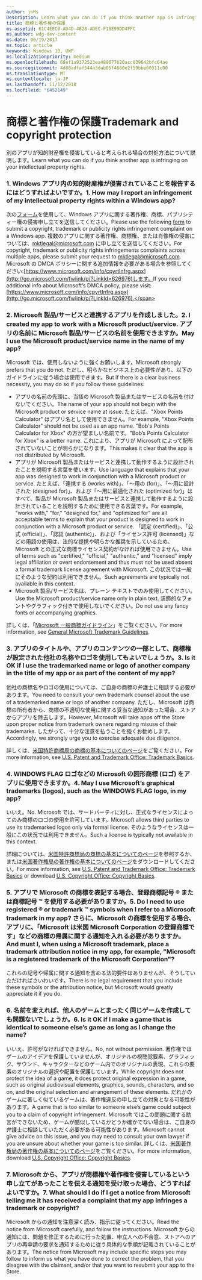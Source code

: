 ```yaml
---
author: jnHs
Description: Learn what you can do if you think another app is infringing on your intellectual property rights.
title: 商標と著作権の保護
ms.assetid: 61C4EEC0-AD4D-4828-ADEC-F18E99DD4FFC
ms.author: wdg-dev-content
ms.date: 06/19/2017
ms.topic: article
keywords: Windows 10, UWP
ms.localizationpriority: medium
ms.openlocfilehash: 68ef1a9372523ea489677620acc039642bfc64ae
ms.sourcegitcommit: 4d88adfaf544a3dab05f4660e2f59bbe60311c00
ms.translationtype: MT
ms.contentlocale: ja-JP
ms.lasthandoff: 11/12/2018
ms.locfileid: "6452149"
---
```

# <a name="trademark-and-copyright-protection"></a><span data-ttu-id="b7513-103">商標と著作権の保護</span><span class="sxs-lookup"><span data-stu-id="b7513-103">Trademark and copyright protection</span></span>


<span data-ttu-id="b7513-104">別のアプリが知的財産権を侵害していると考えられる場合の対処方法について説明します。</span><span class="sxs-lookup"><span data-stu-id="b7513-104">Learn what you can do if you think another app is infringing on your intellectual property rights.</span></span>

### <a name="1-how-may-i-report-an-infringement-of-my-intellectual-property-rights-within-a-windows-app"></a><span data-ttu-id="b7513-105">1. Windows アプリ内の知的財産権が侵害されていることを報告するにはどうすればよいですか。</span><span class="sxs-lookup"><span data-stu-id="b7513-105">1. How may I report an infringement of my intellectual property rights within a Windows app?</span></span>


<span data-ttu-id="b7513-106">次の[フォーム](http://go.microsoft.com/fwlink/p/?LinkId=273879)を使用して、Windows アプリに関する著作権、商標、パブリシティー権の侵害申し立てを送信してください。</span><span class="sxs-lookup"><span data-stu-id="b7513-106">Please use the following [form](http://go.microsoft.com/fwlink/p/?LinkId=273879) to submit a copyright, trademark or publicity rights infringement complaint on a Windows app.</span></span> <span data-ttu-id="b7513-107">複数のアプリに関する著作権、商標権、または肖像権の侵害については、mktlegal@microsoft.com に申し立てを送信してください。</span><span class="sxs-lookup"><span data-stu-id="b7513-107">For copyright, trademark or publicity rights infringements complaints across multiple apps, please submit your request to mktlegal@microsoft.com.</span></span> <span data-ttu-id="b7513-108">Microsoft の DMCA ポリシーに関する追加情報を必要がある場合を参照してください:[https://www.microsoft.com/info/cpyrtInfrg.aspx](http://go.microsoft.com/fwlink/p/?LinkId=626976)します。</span><span class="sxs-lookup"><span data-stu-id="b7513-108">If you need additional info about Microsoft’s DMCA policy, please visit: [https://www.microsoft.com/info/cpyrtInfrg.aspx](http://go.microsoft.com/fwlink/p/?LinkId=626976).</span></span>

### <a name="2-i-created-my-app-to-work-with-a-microsoft-productservice-may-i-use-the-microsoft-productservice-name-in-the-name-of-my-app"></a><span data-ttu-id="b7513-109">2. Microsoft 製品/サービスと連携するアプリを作成しました。</span><span class="sxs-lookup"><span data-stu-id="b7513-109">2. I created my app to work with a Microsoft product/service.</span></span> <span data-ttu-id="b7513-110">アプリの名前に Microsoft 製品/サービスの名前を使用できますか。</span><span class="sxs-lookup"><span data-stu-id="b7513-110">May I use the Microsoft product/service name in the name of my app?</span></span>


<span data-ttu-id="b7513-111">Microsoft では、使用しないように強くお願いします。</span><span class="sxs-lookup"><span data-stu-id="b7513-111">Microsoft strongly prefers that you do not.</span></span> <span data-ttu-id="b7513-112">ただし、明らかなビジネス上の必要性があり、以下のガイドラインに従う場合は使用できます。</span><span class="sxs-lookup"><span data-stu-id="b7513-112">But if there is a clear business necessity, you may do so if you follow these guidelines:</span></span>

-   <span data-ttu-id="b7513-113">アプリの名前の先頭に、当該の Microsoft 製品またはサービスの名前を付けないでください。</span><span class="sxs-lookup"><span data-stu-id="b7513-113">The name of your app should not begin with the Microsoft product or service name at issue.</span></span> <span data-ttu-id="b7513-114">たとえば、"Xbox Points Calculator" はアプリ名として使用できません。</span><span class="sxs-lookup"><span data-stu-id="b7513-114">For example, "Xbox Points Calculator" should not be used as an app name.</span></span> <span data-ttu-id="b7513-115">"Bob's Points Calculator for Xbox" の方が望ましい名前です。</span><span class="sxs-lookup"><span data-stu-id="b7513-115">"Bob’s Points Calculator for Xbox" is a better name.</span></span> <span data-ttu-id="b7513-116">これにより、アプリが Microsoft によって配布されていないことが明らかになります。</span><span class="sxs-lookup"><span data-stu-id="b7513-116">This makes it clear that the app is not distributed by Microsoft.</span></span>
-   <span data-ttu-id="b7513-117">アプリが Microsoft 製品またはサービスと連携して動作するように設計されたことを説明する言葉を使います。</span><span class="sxs-lookup"><span data-stu-id="b7513-117">Use language that explains that your app was designed to work in conjunction with a Microsoft product or service.</span></span> <span data-ttu-id="b7513-118">たとえば、「連携する (works with)」、「～用の (for)」、「～用に設計された (designed for)」、および「～用に最適化された (optimized for)」はすべて、製品が Microsoft 製品またはサービスと連携して動作するように設計されていることを説明するために使用できる言葉です。</span><span class="sxs-lookup"><span data-stu-id="b7513-118">For example, "works with," "for," "designed for," and "optimized for" are all acceptable terms to explain that your product is designed to work in conjunction with a Microsoft product or service.</span></span> <span data-ttu-id="b7513-119">「認定 (certified)」、「公式 (official)」、「認証 (authentic)」、および「ライセンス許可 (licensed)」などの用語の使用は、法的な提携や明らかな推奨を示しているため、Microsoft との正式な商標ライセンス契約がなければ使用できません。</span><span class="sxs-lookup"><span data-stu-id="b7513-119">Use of terms such as "certified," "official," "authentic," and "licensed" imply legal affiliation or overt endorsement and thus must not be used absent a formal trademark license agreement with Microsoft.</span></span> <span data-ttu-id="b7513-120">この状況では一般にそのような契約は利用できません。</span><span class="sxs-lookup"><span data-stu-id="b7513-120">Such agreements are typically not available in this context.</span></span>
-   <span data-ttu-id="b7513-121">Microsoft 製品/サービス名は、プレーン テキストでのみ使用してください。</span><span class="sxs-lookup"><span data-stu-id="b7513-121">Use the Microsoft product/service name only in plain text.</span></span> <span data-ttu-id="b7513-122">装飾的なフォントやグラフィック付きで使用しないでください。</span><span class="sxs-lookup"><span data-stu-id="b7513-122">Do not use any fancy fonts or accompanying graphics.</span></span>

<span data-ttu-id="b7513-123">詳しくは、「[Microsoft 一般商標ガイドライン](http://go.microsoft.com/fwlink/p/?LinkId=225434)」をご覧ください。</span><span class="sxs-lookup"><span data-stu-id="b7513-123">For more information, see [General Microsoft Trademark Guidelines](http://go.microsoft.com/fwlink/p/?LinkId=225434).</span></span>

### <a name="3-is-it-ok-if-i-use-the-trademarked-name-or-logo-of-another-company-in-the-title-of-my-app-or-as-part-of-the-content-of-my-app"></a><span data-ttu-id="b7513-124">3. アプリのタイトルや、アプリのコンテンツの一部として、商標権が設定された他社の名称やロゴを使用してもよいでしょうか。</span><span class="sxs-lookup"><span data-stu-id="b7513-124">3. Is it OK if I use the trademarked name or logo of another company in the title of my app or as part of the content of my app?</span></span>


<span data-ttu-id="b7513-125">他社の商標名やロゴの使用については、ご自身の商標の弁護士に相談する必要があります。</span><span class="sxs-lookup"><span data-stu-id="b7513-125">You need to consult your own trademark counsel about the use of a trademarked name or logo of another company.</span></span> <span data-ttu-id="b7513-126">ただし、Microsoft は商標の所有者から、商標の不適切な使用に関する妥当な通知があった場合、ストアからアプリを除去します。</span><span class="sxs-lookup"><span data-stu-id="b7513-126">However, Microsoft will take apps off the Store upon proper notice from trademark owners regarding misuse of their trademarks.</span></span> <span data-ttu-id="b7513-127">したがって、十分な注意を払うことを強くお勧めします。</span><span class="sxs-lookup"><span data-stu-id="b7513-127">Accordingly, we strongly urge you to exercise adequate due diligence.</span></span>

<span data-ttu-id="b7513-128">詳しくは、[米国特許商標局の商標の基本についてのページ](http://go.microsoft.com/fwlink/p/?LinkId=225271)をご覧ください。</span><span class="sxs-lookup"><span data-stu-id="b7513-128">For more information, see [U.S. Patent and Trademark Office: Trademark Basics](http://go.microsoft.com/fwlink/p/?LinkId=225271).</span></span>

### <a name="4-may-i-use-microsofts-graphical-trademarks-logos-such-as-the-windows-flag-logo-in-my-app"></a><span data-ttu-id="b7513-129">4. WINDOWS FLAG ロゴなどの Microsoft の図形商標 (ロゴ) をアプリに使用できますか。</span><span class="sxs-lookup"><span data-stu-id="b7513-129">4. May I use Microsoft’s graphical trademarks (logos), such as the WINDOWS FLAG logo, in my app?</span></span>


<span data-ttu-id="b7513-130">いいえ。</span><span class="sxs-lookup"><span data-stu-id="b7513-130">No.</span></span> <span data-ttu-id="b7513-131">Microsoft では、サードパーティに対し、正式なライセンスによってのみ商標のロゴの使用を許可しています。</span><span class="sxs-lookup"><span data-stu-id="b7513-131">Microsoft allows third parties to use its trademarked logos only via formal license.</span></span> <span data-ttu-id="b7513-132">そのようなライセンスは一般にこの状況では利用できません。</span><span class="sxs-lookup"><span data-stu-id="b7513-132">Such a license is typically not available in this context.</span></span>

<span data-ttu-id="b7513-133">詳細については、[米国特許商標局の商標の基本についてのページ](http://go.microsoft.com/fwlink/p/?LinkId=225271)を参照するか、または[米国著作権局の著作権の基本についてのページ](http://go.microsoft.com/fwlink/p/?LinkID=225273)をダウンロードしてください。</span><span class="sxs-lookup"><span data-stu-id="b7513-133">For more information, see [U.S. Patent and Trademark Office: Trademark Basics](http://go.microsoft.com/fwlink/p/?LinkId=225271) or download [U.S. Copyright Office: Copyright Basics](http://go.microsoft.com/fwlink/p/?LinkID=225273).</span></span>

### <a name="5-do-i-need-to-use-registered--or-trademark--symbols-when-i-refer-to-a-microsoft-trademark-in-my-app-and-must-i-when-using-a-microsoft-trademark-place-a-trademark-attribution-notice-in-my-app-for-example-microsoft-is-a-registered-trademark-of-the-microsoft-corporation"></a><span data-ttu-id="b7513-134">5. アプリで Microsoft の商標を表記する場合、登録商標記号 ® または商標記号 ™ を使用する必要がありますか。</span><span class="sxs-lookup"><span data-stu-id="b7513-134">5. Do I need to use registered ® or trademark ™ symbols when I refer to a Microsoft trademark in my app?</span></span> <span data-ttu-id="b7513-135">さらに、Microsoft の商標を使用する場合、アプリに、「Microsoft は米国 Microsoft Corporation の登録商標です」などの商標の帰属に関する通知を入れる必要がありますか。</span><span class="sxs-lookup"><span data-stu-id="b7513-135">And must I, when using a Microsoft trademark, place a trademark attribution notice in my app, for example, "Microsoft is a registered trademark of the Microsoft Corporation"?</span></span>


<span data-ttu-id="b7513-136">これらの記号や帰属に関する通知を含める法的要件はありませんが、そうしていただければさいわいです。</span><span class="sxs-lookup"><span data-stu-id="b7513-136">There is no legal requirement that you include these symbols or the attribution notice, but Microsoft would greatly appreciate it if you do.</span></span>

### <a name="6-is-it-ok-if-i-make-a-game-that-is-identical-to-someone-elses-game-as-long-as-i-change-the-name"></a><span data-ttu-id="b7513-137">6. 名前を変えれば、他人のゲームとまったく同じゲームを作成しても問題ないでしょうか。</span><span class="sxs-lookup"><span data-stu-id="b7513-137">6. Is it OK if I make a game that is identical to someone else’s game as long as I change the name?</span></span>


<span data-ttu-id="b7513-138">いいえ、許可がなければできません。</span><span class="sxs-lookup"><span data-stu-id="b7513-138">No, not without permission.</span></span> <span data-ttu-id="b7513-139">著作権ではゲームのアイデアを保護していませんが、オリジナルの視聴覚要素、グラフィック、サウンド、キャラクターなどのゲーム内でのオリジナルの表現、これらの要素のオリジナルの選択や配置を保護しています。</span><span class="sxs-lookup"><span data-stu-id="b7513-139">While copyright does not protect the idea of a game, it does protect original expression in a game, such as original audiovisual elements, graphics, sounds, characters, and so on, and the original selection and arrangement of these elements.</span></span> <span data-ttu-id="b7513-140">だれかのゲームに著しく似ているゲームは、著作権違反の申し立ての対象となる可能性があります。</span><span class="sxs-lookup"><span data-stu-id="b7513-140">A game that is too similar to someone else’s game could subject you to a claim of copyright infringement.</span></span> <span data-ttu-id="b7513-141">Microsoft ではこの問題に関する助言ができないため、ゲームが酷似しているかどうか確かでない場合は、ご自身の弁護士に相談していただく必要がある可能性があります。</span><span class="sxs-lookup"><span data-stu-id="b7513-141">Microsoft cannot give advice on this issue, and you may need to consult your own lawyer if you are unsure about whether your game is too similar.</span></span> <span data-ttu-id="b7513-142">詳しくは、[米国著作権局の著作権の基本についてのページ](http://go.microsoft.com/fwlink/p/?LinkID=225273)をご覧ください。</span><span class="sxs-lookup"><span data-stu-id="b7513-142">For more information, download [U.S. Copyright Office: Copyright Basics](http://go.microsoft.com/fwlink/p/?LinkID=225273).</span></span>

### <a name="7-what-should-i-do-if-i-get-a-notice-from-microsoft-telling-me-it-has-received-a-complaint-that-my-app-infringes-a-trademark-or-copyright"></a><span data-ttu-id="b7513-143">7. Microsoft から、アプリが商標権や著作権を侵害しているという申し立てがあったことを伝える通知を受け取った場合、どうすればよいですか。</span><span class="sxs-lookup"><span data-stu-id="b7513-143">7. What should I do if I get a notice from Microsoft telling me it has received a complaint that my app infringes a trademark or copyright?</span></span>


<span data-ttu-id="b7513-144">Microsoft からの通知を注意深く読み、指示に従ってください。</span><span class="sxs-lookup"><span data-stu-id="b7513-144">Read the notice from Microsoft carefully, and follow the instructions.</span></span> <span data-ttu-id="b7513-145">Microsoft からの通知には、問題を修正するために行った処置、申立人への不合意、ストアへのアプリの再申請の要求を通知するために従う具体的な手順が記載されていることがあります。</span><span class="sxs-lookup"><span data-stu-id="b7513-145">The notice from Microsoft may include specific steps you may follow to inform us what you have done to correct the problem, that you disagree with the claimant, and/or that you want to resubmit your app to the Store.</span></span>

 

 




